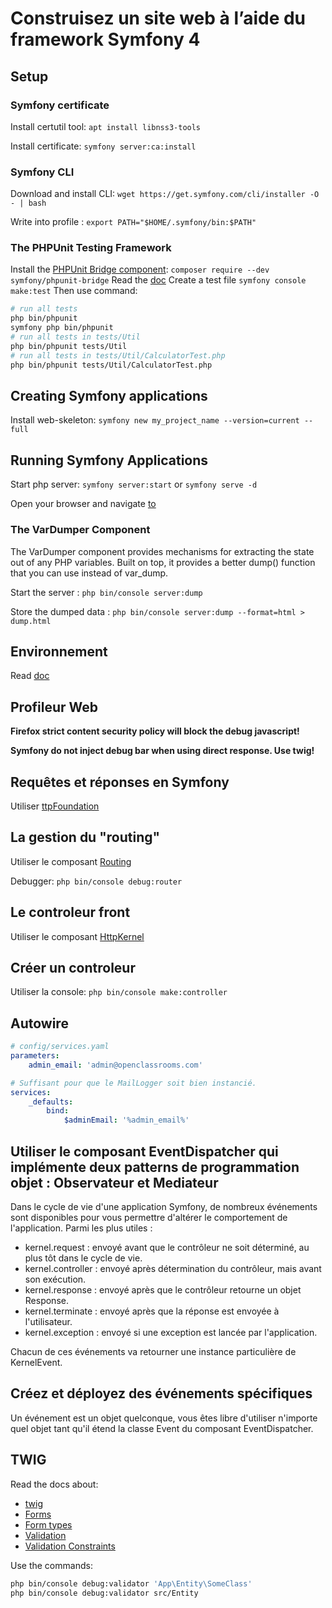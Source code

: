 # Construisez un site web à l’aide du framework Symfony 4

## Setup

### Symfony certificate

Install certutil tool: `apt install libnss3-tools`

Install certificate: `symfony server:ca:install`

### Symfony CLI

Download and install CLI: `wget https://get.symfony.com/cli/installer -O - | bash`

Write into profile : `export PATH="$HOME/.symfony/bin:$PATH"`

### The PHPUnit Testing Framework

Install the [PHPUnit Bridge component](https://symfony.com/components/PHPUnit%20Bridge): `composer require --dev symfony/phpunit-bridge`
Read the [doc](https://symfony.com/doc/current/testing.html)
Create a test file `symfony console make:test`
Then use command:

```bash
# run all tests
php bin/phpunit
symfony php bin/phpunit
# run all tests in tests/Util
php bin/phpunit tests/Util
# run all tests in tests/Util/CalculatorTest.php
php bin/phpunit tests/Util/CalculatorTest.php
```

## Creating Symfony applications

Install web-skeleton: `symfony new my_project_name --version=current --full`

## Running Symfony Applications

Start php server: `symfony server:start` or `symfony serve -d`

Open your browser and navigate [to](https://localhost:8000/)

### The VarDumper Component

The VarDumper component provides mechanisms for extracting the state out of any PHP variables. Built on top, it provides a better dump() function that you can use instead of var_dump.

Start the server : `php bin/console server:dump`

Store the dumped data : `php bin/console server:dump --format=html > dump.html`

## Environnement

Read [doc](https://symfony.com/doc/current/configuration.html#creating-a-new-environment)

## Profileur Web

**Firefox strict content security policy will block the debug javascript!**

**Symfony do not inject debug bar when using direct response. Use twig!**

## Requêtes et réponses en Symfony

Utiliser [ttpFoundation](https://symfony.com/doc/current/components/http_foundation.html)

## La gestion du "routing"

Utiliser le composant [Routing](https://symfony.com/doc/current/components/routing.html)

Debugger: `php bin/console debug:router`

## Le controleur front

Utiliser le composant [HttpKernel](https://symfony.com/doc/current/components/http_kernel.html)

## Créer un controleur

Utiliser la console: `php bin/console make:controller`

## Autowire

```yaml
# config/services.yaml
parameters:
    admin_email: 'admin@openclassrooms.com'

# Suffisant pour que le MailLogger soit bien instancié.
services:
    _defaults:
        bind:
            $adminEmail: '%admin_email%'
```

## Utiliser le composant EventDispatcher qui implémente deux patterns de programmation objet : Observateur et Mediateur

Dans le cycle de vie d'une application Symfony, de nombreux événements sont disponibles pour vous permettre d'altérer le comportement de l'application. Parmi les plus utiles :

- kernel.request : envoyé avant que le contrôleur ne soit déterminé, au plus tôt dans le cycle de vie.
- kernel.controller : envoyé après détermination du contrôleur, mais avant son exécution.
- kernel.response : envoyé après que le contrôleur retourne un objet Response.
- kernel.terminate : envoyé après que la réponse est envoyée à l'utilisateur.
- kernel.exception : envoyé si une exception est lancée par l'application.

Chacun de ces événements va retourner une instance particulière de KernelEvent.

## Créez et déployez des événements spécifiques

Un événement est un objet quelconque, vous êtes libre d'utiliser n'importe quel objet tant qu'il étend la classe Event du composant EventDispatcher.

## TWIG

Read the docs about:

- [twig](https://twig.symfony.com/)
- [Forms](https://symfony.com/doc/current/forms.html)
- [Form types](https://symfony.com/doc/current/reference/forms/types.html)
- [Validation](https://symfony.com/doc/current/validation.html)
- [Validation Constraints](https://symfony.com/doc/current/reference/constraints.html)

Use the commands:

```bash
php bin/console debug:validator 'App\Entity\SomeClass'
php bin/console debug:validator src/Entity
```
